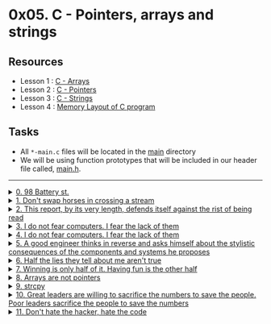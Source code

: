 # 0x05. C - Pointers, arrays and strings

## Resources
- Lesson 1 : [C - Arrays](https://www.tutorialspoint.com/cprogramming/c_arrays.htm)
- Lesson 2 : [C - Pointers](https://www.tutorialspoint.com/cprogramming/c_pointers.htm)
- Lesson 3 : [C - Strings](https://www.tutorialspoint.com/cprogramming/c_strings.htm)
- Lesson 4 : [Memory Layout of C program](https://aticleworld.com/memory-layout-of-c-program/)

## Tasks

- All `*-main.c` files will be located in the [main](./main) directory
- We will be using function prototypes that will be included in our header file called, [main.h](./main.h).

---
<details>
<summary><a href="./0-reset_to_98.c">0. 98 Battery st.</a></summary><br>

Write a function that takes a pointer to an `int` as parameter and updates the value it points to to `98`.
   - Prototype: `void reset_to_98(int *n);`
   - Compile this way: `gcc -Wall -pedantic -Werror -Wextra -std=gnu89 main/0-main.c 0-reset_to_98.c -o 0-98`
</details>

<details>
<summary><a href="./1-swap.c">1. Don't swap horses in crossing a stream</a></summary><br>

Write a function that swaps the values of two integers.
   - Prototype: `void swap_int(int *a, int *b);`
   - Compile this way: `gcc -Wall -pedantic -Werror -Wextra -std=gnu89 main/1-main.c 1-swap.c -o 1-swap`
</details>

<details>
<summary><a href="./2-strlen.c">2. This report, by its very length, defends itself against the rist of being read</a></summary><br>

Write a function that returns the length of a string.
   - Prototype: `int _strlen(char *s);`
   - Compile this way: `gcc -Wall -pedantic -Werror -Wextra -std=gnu89 main/2-main.c 2-strlen.c -o 2-strlen`
</details>

<details>
<summary><a href="./3-puts.c">3. I do not fear computers. I fear the lack of them</a></summary><br>

Write a function that prints a string, followed by a new line, to `stdout`.
   - Prototype: `void _puts(char *str);`
   - Compile this way: `gcc -Wall -pedantic -Werror -Wextra -std=gnu89 _putchar.c main/3-main.c 3-puts.c -o 3-puts`
</details>

<details>
<summary><a href="./4-print_rev.c">4. I do not fear computers. I fear the lack of them</a></summary><br>

Write a function that prints a string, in reverse, followed by a new line.
   - Prototype: `void print_rev(char *s);`
   - Compile this way: `gcc -Wall -pedantic -Werror -Wextra -std=gnu89 _putchar.c main/4-main.c 4-print_rev.c -o 4-print_rev`
</details>

<details>
<summary><a href="./5-rev_string.c">5. A good engineer thinks in reverse and asks himself about the stylistic consequences of the components and systems he proposes</a></summary><br>

Write a function that prints a string, in reverse, followed by a new line.
   - Prototype: `void rev_string(char *s);`
   - Compile this way: `gcc -Wall -pedantic -Werror -Wextra -std=gnu89 5-main.c 5-rev_string.c -o 5-rev_string`
   - Below is the assembly code of the `rev_string` function with comments.
   ```sh
   0x00000000000011d7 <+0>:     endbr64                         ; NOP instruction
   0x00000000000011db <+4>:     push   rbp                      ; store current base pointer at the top of the stack
   0x00000000000011dc <+5>:     mov    rbp,rsp                  ; make current stack pointer to be a base pointer
   0x00000000000011df <+8>:     mov    QWORD PTR [rbp-0x18],rdi ; move arg1 our string from main func to the stack [$rbp-0x18]
   0x00000000000011e3 <+12>:    mov    DWORD PTR [rbp-0x8],0x0  ; start of first for loop that gets string length (set var l = 0) l = [$rbp-0x8]
   0x00000000000011ea <+19>:    jmp    0x11f0 <rev_string+25>   ; jmp to --> {0x11f0} address
   0x00000000000011ec <+21>:    add    DWORD PTR [rbp-0x8],0x1  ; increament var l [$rbp-0x8] by 1
   0x00000000000011f0 <+25>:    mov    eax,DWORD PTR [rbp-0x8]  ; move value of var l [$rbp-0x8] to register [eax]
   0x00000000000011f3 <+28>:    movsxd rdx,eax                  ; move value of var l [$rbp-0x8] from 32bit [eax] reg to 64bit [rdx] reg
   0x00000000000011f6 <+31>:    mov    rax,QWORD PTR [rbp-0x18] ; move string to a 64bit reg [rax]
   0x00000000000011fa <+35>:    add    rax,rdx                  ; increament [rax] by the value of [rdx] == (rax[l++])
   0x00000000000011fd <+38>:    movzx  eax,BYTE PTR [rax]       ; move current character in array being pointed to [eax]
   0x0000000000001200 <+41>:    test   al,al                    ; ensures the value in [al] isn't negative
   0x0000000000001202 <+43>:    jne    0x11ec <rev_string+21>   ; if test is not zero jumps back to --> {0x11ec} address end of first loop
   0x0000000000001204 <+45>:    mov    DWORD PTR [rbp-0x4],0x0  ; start of second for loop that swapping characters (set var i = 0) i = [rbp-0x4]
   0x000000000000120b <+52>:    jmp    0x1262 <rev_string+139>  ; jmp to --> {0x1262} address to set up (i < l / 2)
   0x000000000000120d <+54>:    mov    eax,DWORD PTR [rbp-0x4]  ; move value at [rbp-0x4] to [eax]
   0x0000000000001210 <+57>:    movsxd rdx,eax                  ; move value at [eax] from 32bit reg to 64 bit reg [rdx]
   0x0000000000001213 <+60>:    mov    rax,QWORD PTR [rbp-0x18] ; move our string to register [rax]
   0x0000000000001217 <+64>:    add    rax,rdx                  ; increament [rax] by the value of [rdx] == (rax[i++])
   0x000000000000121a <+67>:    movzx  eax,BYTE PTR [rax]       ; mov current character in array being pointed to [eax] || prepping to swap starts here
   0x000000000000121d <+70>:    mov    BYTE PTR [rbp-0x9],al    ; store character value to the stack at [$rbp-0x9] == ch = s[i]
   0x0000000000001220 <+73>:    mov    eax,DWORD PTR [rbp-0x8]  ; move string length to [eax]
   0x0000000000001223 <+76>:    sub    eax,DWORD PTR [rbp-0x4]  ; subract value in [rbp-0x4] from [eax] and store in [eax]
   0x0000000000001226 <+79>:    cdqe                            ; sign-extends a DWORD (32-bit value) in the [eax] reg to a QWORD (64-bit value) [rax] reg || swap of first value starts here
   0x0000000000001228 <+81>:    lea    rdx,[rax-0x1]            ; loads the value at [rax] minus 1 to [rdx]
   0x000000000000122c <+85>:    mov    rax,QWORD PTR [rbp-0x18] ; moves the string to [rax]
   0x0000000000001230 <+89>:    add    rax,rdx                  ; increaments [rax] by the value in [rdx] (rax[rdx++])
   0x0000000000001233 <+92>:    mov    edx,DWORD PTR [rbp-0x4]  ; moves value in [$rbp-0x4] to [edx]
   0x0000000000001236 <+95>:    movsxd rcx,edx                  ; moves a DWORD (32-bit value) in [edx] reg to a QWORD (64-bit value) [rcx] reg
   0x0000000000001239 <+98>:    mov    rdx,QWORD PTR [rbp-0x18] ; moves the string to [rdx]
   0x000000000000123d <+102>:   add    rdx,rcx                  ; increaments [rdx] by the value in [rcx] (rdx[rcx++])
   0x0000000000001240 <+105>:   movzx  eax,BYTE PTR [rax]       ; moves char value at [rax] to [eax]
   0x0000000000001243 <+108>:   mov    BYTE PTR [rdx],al        ; moves value at [al] to [rdx]
   0x0000000000001245 <+110>:   mov    eax,DWORD PTR [rbp-0x8]  ; moves value at [$rbp-0x8] to [eax]
   0x0000000000001248 <+113>:   sub    eax,DWORD PTR [rbp-0x4]  ; subtracts value at [$rbp-0x8] from [eax]
   0x000000000000124b <+116>:   cdqe                            ; sign-extends a DWORD (32-bit value) in the [eax] reg to a QWORD (64-bit value) [rax] reg || swap of second value starts here
   0x000000000000124d <+118>:   lea    rdx,[rax-0x1]            ; loads the value at [rax] minus 1 to [rdx]
   0x0000000000001251 <+122>:   mov    rax,QWORD PTR [rbp-0x18] ; moves the string to [rax]
   0x0000000000001255 <+126>:   add    rdx,rax                  ; increaments [rdx] by the value in [rax] (rdx[rax++])
   0x0000000000001258 <+129>:   movzx  eax,BYTE PTR [rbp-0x9]   ; moves value at [$rbp-0x9] to [eax]
   0x000000000000125c <+133>:   mov    BYTE PTR [rdx],al        ; moves value at [al] to [rdx]
   0x000000000000125e <+135>:   add    DWORD PTR [rbp-0x4],0x1  ; increament value [$rbp-0x4] by 1 == ++i
   0x0000000000001262 <+139>:   mov    eax,DWORD PTR [rbp-0x8]  ; [rbp-0x8] string length || moves the string length to eax
   0x0000000000001265 <+142>:   mov    edx,eax                  ; move string length to [edx]
   0x0000000000001267 <+144>:   shr    edx,0x1f                 ; shift string length == 9 to the right by 31 times == 0
   0x000000000000126a <+147>:   add    eax,edx                  ; add value [edx] == 0 to [eax]
   0x000000000000126c <+149>:   sar    eax,1                    ; shift [eax] value == 9 to the right by 1 time
   0x000000000000126e <+151>:   cmp    DWORD PTR [rbp-0x4],eax  ; compare [eax] and value at [rbp-0x4]
   0x0000000000001271 <+154>:   jl     0x120d <rev_string+54>   ; if its less jump to --> {0x120d} || end loop of swapping
   0x0000000000001273 <+156>:   nop                             ; nop
   0x0000000000001274 <+157>:   nop                             ; nop
   0x0000000000001275 <+158>:   pop    rbp                      ; get base pointer from the top of the stack
   0x0000000000001276 <+159>:   ret                             ; return to address [rip]
   ```
</details>

<details>
<summary><a href="./6-puts2.c">6. Half the lies they tell about me aren't true</a></summary><br>

Write a function that prints every other character of a string, starting with the first character, followed by a new line.
   - Prototype: `void puts2(char *str);`
   - Compile the code this way: `gcc -Wall -pedantic -Werror -Wextra -std=gnu89 _putchar.c main/6-main.c 6-puts2.c -o 6-puts2`
</details>

<details>
<summary><a href="./7-puts_half.c">7. Winning is only half of it. Having fun is the other half</a></summary><br>

Write a function that prints half of a string, followed by a new line.
   - Prototype: `void puts_half(char *str);`
   - The function should print the second half of the string
   - If the number of characters is odd, the function should print the last n characters of the string, where `n = (length_of_the_string - 1) / 2`
   - Compile the code this way: `gcc -Wall -pedantic -Werror -Wextra -std=gnu89 _putchar.c main/7-main.c 7-puts_half.c -o 7-puts_half`
</details>


<details>
<summary><a href="./8-print_array.c">8. Arrays are not pointers</a></summary><br>

Write a function that prints half of a string, followed by a new line.
   - Prototype: `void print_array(int *a, int n);`
   - where `n` is the number of elements of the array to be printed
   - Numbers must be separated by comma, followed by a space
   - The numbers should be displayed in the same order as they are stored in the array
   - ou are allowed to use `printf`
   - Compile the code this way: `gcc -Wall -pedantic -Werror -Wextra -std=gnu89 8-main.c 8-print_array.c -o 8-print_array`
</details>


<details>
<summary><a href="./9-strcpy.c">9. strcpy</a></summary><br>

Write a function that copies the string pointed to by src, including the terminating null byte (`\0`), to the buffer pointed to by `dest`.
   - Prototype: `char *_strcpy(char *dest, char *src);`
   - Return value: the pointer to dest
   - Compile the code this way: `gcc -Wall -pedantic -Werror -Wextra -std=gnu89 main/9-main.c 9-strcpy.c -o 9-strcpy`
</details>

<details>
<summary><a href="./100-atoi.c">10. Great leaders are willing to sacrifice the numbers to save the people. Poor leaders sacrifice the people to save the numbers</a></summary><br>

Write a function that copies the string pointed to by src, including the terminating null byte (`\0`), to the buffer pointed to by `dest`.
   - Prototype: `int _atoi(char *s);`
   - The number in the string can be preceded by an infinite number of characters
   - You need to take into account all the `-` and `+` signs before the number
   - If there are no numbers in the string, the function must return `0`
   - You are not allowed to use `long`
   - You are not allowed to declare new variables of “type” array
   - You are not allowed to hard-code special values
   - We will use the `-fsanitize=signed-integer-overflow` gcc flag to compile your code
   - Compile the code this way: `gcc -Wall -pedantic -Werror -Wextra -std=gnu89 -fsanitize=signed-integer-overflow 100-main.c 100-atoi.c -o 100-atoi`
</details>


<details>
<summary><a href="./101-keygen.c">11. Don't hate the hacker, hate the code</a></summary><br>

Create a program that generates random valid passwords for the program [101-crackme](https://github.com/holbertonschool/0x04.c).
  - You are allowed to use the standard library.
	- You don’t have to pass the `betty-style` tests (you still need to pass the `betty-doc` tests)
	- man `srand`, `rand`, `time`.
	- `gdb` and `objdump` can help.
  - Compile the code this way: `gcc -Wall -pedantic -Werror -Wextra 101-keygen.c -o 101-keygen`
</details>
